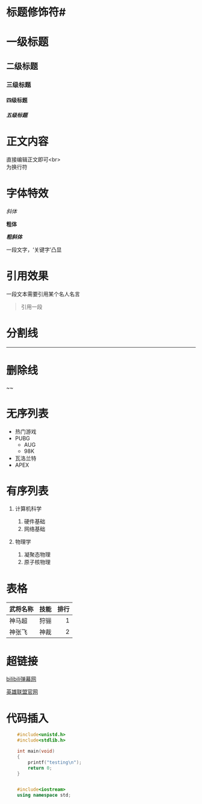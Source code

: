 # 标题修饰符\#
# 一级标题
## 二级标题
### 三级标题
#### 四级标题
##### 五级标题

# 正文内容

 直接编辑正文即可\<br\><br>为换行符

# 字体特效
 *斜体*

 **粗体**

 ***粗斜体***

 一段文字，‘关键字’凸显

# 引用效果
 一段文本需要引用某个名人名言<br>
 > 引用一段

# 分割线

---


# 删除线

~~

# 无序列表

* 热门游戏
 * PUBG
   * AUG
   * 98K
 * 瓦洛兰特
 * APEX

# 有序列表

1. 计算机科学
   1. 硬件基础
   2. 网络基础

2. 物理学
   1. 凝聚态物理
   2. 原子核物理

# 表格

武将名称|技能|排行
--|:--:|--:
神马超|狩骊|1
神张飞|神裁|2

# 超链接

[bilibili弹幕网](https://www.bilibili.com "点击访问b站")

[英雄联盟官网](https://lol.qq.com/main.shtml "点击访问官网")

# 代码插入

```c
	#include<unistd.h>
	#include<stdlib.h>

	int main(void)
	{
		printf("testing\n");
		return 0;
	}
```


```cpp

	#include<iostream>
	using namespace std;
```


